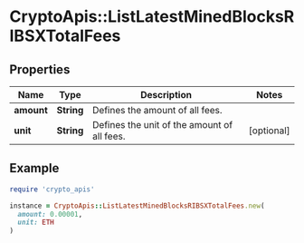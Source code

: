 # CryptoApis::ListLatestMinedBlocksRIBSXTotalFees

## Properties

| Name | Type | Description | Notes |
| ---- | ---- | ----------- | ----- |
| **amount** | **String** | Defines the amount of all fees. |  |
| **unit** | **String** | Defines the unit of the amount of all fees. | [optional] |

## Example

```ruby
require 'crypto_apis'

instance = CryptoApis::ListLatestMinedBlocksRIBSXTotalFees.new(
  amount: 0.00001,
  unit: ETH
)
```

